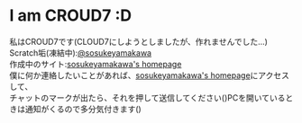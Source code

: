 # I am CROUD7 :D
私はCROUD7です(CLOUD7にしようとしましたが、作れませんでした...)  
Scratch垢(凍結中):[@sosukeyamakawa](https://scratch.mit.edu/users/sosukeyamakawa/)  
作成中のサイト:[sosukeyamakawa's homepage](https://croud7.github.io/site/)  
僕に何か連絡したいことがあれば、[sosukeyamakawa's homepage](https://croud7.github.io/site/)にアクセスして、  
チャットのマークが出たら、それを押して送信してください()PCを開いているときは通知がくるので多分気付きます()
